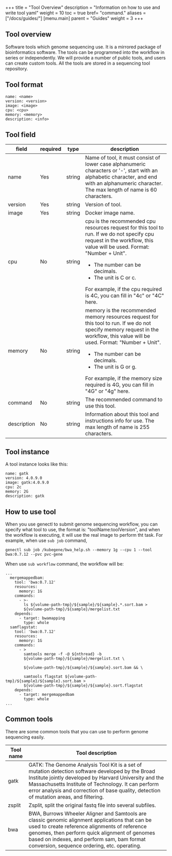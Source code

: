 +++
title = "Tool Overview"
description = "Information on how to use and write tool yaml"
weight = 10
toc = true
bref= "command."
aliases = ["/docs/guides/"]
[menu.main]
  parent = "Guides"
  weight = 3
+++

## Tool overview

Software tools which genome sequencing use. It is a mirrored package of bioinformatics software. The tools can be programmed into the workflow in series or independently. We will provide a number of public tools, and users can create custom tools. All the tools are stored in a sequencing tool repository.


## Tool format
```
name: <name>
version: <version>
image: <image>
cpu: <cpu>
memory: <memory>
description: <info>
```

## Tool field

| field       | required | type   | description                                                                                                                                                                                      |
|-------------|----------|--------|--------------------------------------------------------------------------------------------------------------------------------------------------------------------------------------------------|
| name        | Yes      | string | Name of tool, it must consist of lower case alphanumeric characters or '-', start with an alphabetic character, and end with an alphanumeric character. The max length of name is 60 characters. |
| version     | Yes      | string | Version of tool.                                                                                                                                                                                 |
| image       | Yes      | string | Docker image name.                                                                                                                                                                               |
| cpu         | No       | string | cpu is the recommended cpu resources request for this tool to run. If we do not specify cpu request in the workflow, this value will be used. Format: "Number + Unit".<ul><li>The number can be decimals.</li><li>The unit is C or c.</li></ul>For example, if the cpu required is 4C, you can fill in "4c" or "4C" here.                                                   |
| memory      | No       | string | memory is the recommended memory resources request for this tool to run. If we do not specify memory request in the workflow, this value will be used. Format: "Number + Unit".<ul><li>The number can be decimals.</li><li>The unit is G or g.</li></ul>For example, if the memory size required is 4G, you can fill in "4G" or "4g" here.                                          |
| command     | No       | string | The recommended command to use this tool.                                                                                                                                                        |
| description | No       | string | Information about this tool and instructions info for use. The max length of name is 255 characters.


## Tool instance
A tool instance looks like this:
```
name: gatk
version: 4.0.9.0
image: gatk:4.0.9.0
cpu: 2c
memory: 2G
description: gatk
```

## How to use tool
When you use genectl to submit genome sequencing workflow, you can specify what tool to use, the format is: "toolName:toolVersion", and when the workflow is executing, it will use the real image to perform tht task.
For example, when use `sub job` command,
```
genectl sub job /kubegene/bwa_help.sh --memory 1g --cpu 1 --tool bwa:0.7.12 --pvc pvc-gene
```
When use `sub workflow` command, the workflow will be:

```
...
  mergemappedbam:
    tool: 'bwa:0.7.12'
    resources:
      memory: 1G
    commands:
      - >-
        ls ${volume-path-tmp}/${sample}/${sample}.*.sort.bam >
        ${volume-path-tmp}/${sample}/mergelist.txt
    depends:
      - target: bwamapping
        type: whole
  samflagstat:
    tool: 'bwa:0.7.12'
    resources:
      memory: 1G
    commands:
      - >
        samtools merge -f -@ ${nthread} -b
        ${volume-path-tmp}/${sample}/mergelist.txt \

        ${volume-path-tmp}/${sample}/${sample}.sort.bam && \

        samtools flagstat ${volume-path-tmp}/${sample}/${sample}.sort.bam >
        ${volume-path-tmp}/${sample}/${sample}.sort.flagstat
    depends:
      - target: mergemappedbam
        type: whole
...
```

## Common tools

There are some common tools that you can use to perform genome sequencing easily.

| Tool name 	| Tool description                                                                                                                                                                                                                                                                                             	|
|-----------	|--------------------------------------------------------------------------------------------------------------------------------------------------------------------------------------------------------------------------------------------------------------------------------------------------------------	|
| gatk      	| GATK: The Genome Analysis Tool Kit is a set of mutation detection software developed by the Broad Institute jointly developed by Harvard University and the Massachusetts Institute of Technology. It can perform error analysis and correction of base quality, detection of mutation areas, and filtering. 	|
| zsplit    	| Zsplit, split the original fastq file into several subfiles.                                                                                                                                                                                                                                                 	|
| bwa       	| BWA, Burrows Wheeler Aligner and Samtools are classic genomic alignment applications that can be used to create reference alignments of reference genomes, then perform quick alignment of genomes based on indexes, and perform sam, bam format conversion, sequence ordering, etc. operating.              	|
